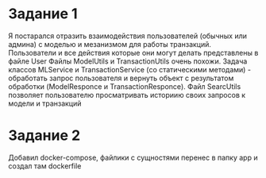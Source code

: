 # Задание 1
Я постарался отразить взаимодействия пользователей (обычных или админа) с моделью и мезанизмом для работы транзакций.
Пользователи и все действия которые они могут делать представлены в файле User
Файлы ModelUtils и TransactionUtils очень похожи. Задача классов MLService и TransactionService (со статическими методами) - обработать запрос пользователя и вернуть объект с результатом обработки (ModelResponce и TransactionResponce). 
Файл SearcUtils позволяет пользователю просматривать историию своих запросов к модели и транзакций

# Задание 2
Добавил docker-compose, файлики с сущностями перенес в папку app и создал там dockerfile
